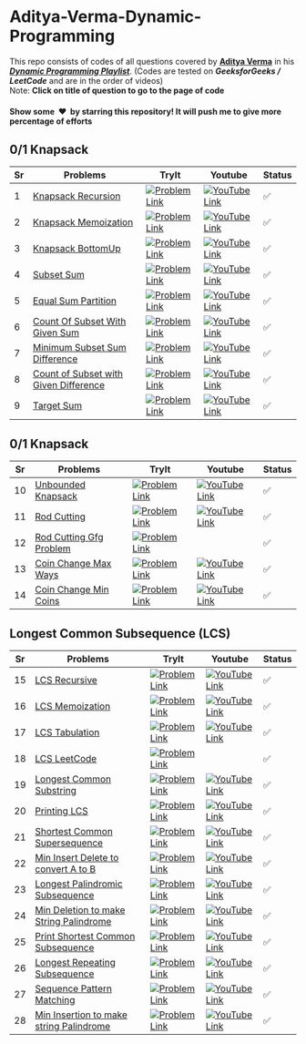 # Aditya-Verma-Dynamic-Programming
This repo consists of codes of all questions covered by **[Aditya Verma](https://www.youtube.com/@TheAdityaVerma)** in his ***[Dynamic Programming Playlist](https://www.youtube.com/watch?v=nqowUJzG-iM&list=PL_z_8CaSLPWekqhdCPmFohncHwz8TY2Go&index=1)***. 
(Codes are tested on ***GeeksforGeeks / LeetCode*** and are in the order of videos)\
Note: **Click on title of question to go to the page of code**

<h4>Show some &nbsp;❤️&nbsp; by starring this repository! It will push me to give more percentage of efforts</h4>

## 0/1 Knapsack
Sr  | Problems              | TryIt                                   | Youtube                                 |Status
----|-----------------------|-----------------------------------------|-----------------------------------------|---------
1   | [Knapsack Recursion](https://github.com/yashk9293/Aditya-Verma-Dynamic-Programming/blob/main/01_Recursive_Knapsack.cpp) | [![Problem Link](https://github.com/yashk9293/Aditya-Verma-Dynamic-Programming/assets/90888884/cffabc15-9edb-48f5-979a-7032f0f8bbc2)](https://www.geeksforgeeks.org/problems/0-1-knapsack-problem0945/1)  | [![YouTube Link](https://github.com/yashk9293/Aditya-Verma-Dynamic-Programming/assets/90888884/3a973d84-2858-44d3-8059-0ca0835decc2)](https://youtu.be/kvyShbFVaY8?list=PL_z_8CaSLPWekqhdCPmFohncHwz8TY2Go) | ✅
2   | [Knapsack Memoization](https://github.com/yashk9293/Aditya-Verma-Dynamic-Programming/blob/main/02_Knapsack_memoization.cpp) | [![Problem Link](https://github.com/yashk9293/Aditya-Verma-Dynamic-Programming/assets/90888884/cffabc15-9edb-48f5-979a-7032f0f8bbc2)](https://www.geeksforgeeks.org/problems/0-1-knapsack-problem0945/1)  | [![YouTube Link](https://github.com/yashk9293/Aditya-Verma-Dynamic-Programming/assets/90888884/3a973d84-2858-44d3-8059-0ca0835decc2)](https://youtu.be/fJbIuhs24zQ?list=PL_z_8CaSLPWekqhdCPmFohncHwz8TY2Go) | ✅
3   | [Knapsack BottomUp](https://github.com/yashk9293/Aditya-Verma-Dynamic-Programming/blob/main/03_Knapsack_BottomUp.cpp) | [![Problem Link](https://github.com/yashk9293/Aditya-Verma-Dynamic-Programming/assets/90888884/cffabc15-9edb-48f5-979a-7032f0f8bbc2)](https://www.geeksforgeeks.org/problems/0-1-knapsack-problem0945/1)  | [![YouTube Link](https://github.com/yashk9293/Aditya-Verma-Dynamic-Programming/assets/90888884/3a973d84-2858-44d3-8059-0ca0835decc2)](https://youtu.be/ntCGbPMeqgg?list=PL_z_8CaSLPWekqhdCPmFohncHwz8TY2Go) | ✅
4   | [Subset Sum](https://github.com/yashk9293/Aditya-Verma-Dynamic-Programming/blob/main/04_SubsetSum.cpp) | [![Problem Link](https://github.com/yashk9293/Aditya-Verma-Dynamic-Programming/assets/90888884/cffabc15-9edb-48f5-979a-7032f0f8bbc2)](https://www.geeksforgeeks.org/problems/subset-sum-problem-1611555638/1)  | [![YouTube Link](https://github.com/yashk9293/Aditya-Verma-Dynamic-Programming/assets/90888884/3a973d84-2858-44d3-8059-0ca0835decc2)](https://youtu.be/_gPcYovP7wc?list=PL_z_8CaSLPWekqhdCPmFohncHwz8TY2Go) | ✅
5   | [Equal Sum Partition](https://github.com/yashk9293/Aditya-Verma-Dynamic-Programming/blob/main/05_EqualSumPartition.cpp) | [![Problem Link](https://github.com/yashk9293/Aditya-Verma-Dynamic-Programming/assets/90888884/0adcfa0f-bdde-4c47-a616-510cb11ce0d0)](https://leetcode.com/problems/partition-equal-subset-sum/)  | [![YouTube Link](https://github.com/yashk9293/Aditya-Verma-Dynamic-Programming/assets/90888884/3a973d84-2858-44d3-8059-0ca0835decc2)](https://youtu.be/UmMh7xp07kY?list=PL_z_8CaSLPWekqhdCPmFohncHwz8TY2Go) | ✅
6   | [Count Of Subset With Given Sum](https://github.com/yashk9293/Aditya-Verma-Dynamic-Programming/blob/main/06_CountOfSubset_with_given_sum.cpp) | [![Problem Link](https://github.com/yashk9293/Aditya-Verma-Dynamic-Programming/assets/90888884/cffabc15-9edb-48f5-979a-7032f0f8bbc2)](https://www.geeksforgeeks.org/problems/perfect-sum-problem5633/1)  | [![YouTube Link](https://github.com/yashk9293/Aditya-Verma-Dynamic-Programming/assets/90888884/3a973d84-2858-44d3-8059-0ca0835decc2)](https://youtu.be/F7wqWbqYn9g?list=PL_z_8CaSLPWekqhdCPmFohncHwz8TY2Go) | ✅
7   | [Minimum Subset Sum Difference](https://github.com/yashk9293/Aditya-Verma-Dynamic-Programming/blob/main/07_Minimum_subset_sum_difference.cpp) | [![Problem Link](https://github.com/yashk9293/Aditya-Verma-Dynamic-Programming/assets/90888884/cffabc15-9edb-48f5-979a-7032f0f8bbc2)](https://www.geeksforgeeks.org/problems/minimum-sum-partition3317/1)  | [![YouTube Link](https://github.com/yashk9293/Aditya-Verma-Dynamic-Programming/assets/90888884/3a973d84-2858-44d3-8059-0ca0835decc2)](https://youtu.be/-GtpxG6l_Mc?list=PL_z_8CaSLPWekqhdCPmFohncHwz8TY2Go) | ✅
8   | [Count of Subset with Given Difference](https://github.com/yashk9293/Aditya-Verma-Dynamic-Programming/blob/main/08_CountOfSubset_with_given_difference.cpp) | [![Problem Link](https://github.com/yashk9293/Aditya-Verma-Dynamic-Programming/assets/90888884/cffabc15-9edb-48f5-979a-7032f0f8bbc2)](https://www.geeksforgeeks.org/problems/partitions-with-given-difference/1)  | [![YouTube Link](https://github.com/yashk9293/Aditya-Verma-Dynamic-Programming/assets/90888884/3a973d84-2858-44d3-8059-0ca0835decc2)](https://youtu.be/ot_XBHyqpFc?list=PL_z_8CaSLPWekqhdCPmFohncHwz8TY2Go) | ✅
9   | [Target Sum](https://github.com/yashk9293/Aditya-Verma-Dynamic-Programming/blob/main/09_TargetSum.cpp) | [![Problem Link](https://github.com/yashk9293/Aditya-Verma-Dynamic-Programming/assets/90888884/0adcfa0f-bdde-4c47-a616-510cb11ce0d0)](https://leetcode.com/problems/target-sum/)  | [![YouTube Link](https://github.com/yashk9293/Aditya-Verma-Dynamic-Programming/assets/90888884/3a973d84-2858-44d3-8059-0ca0835decc2)](https://youtu.be/Hw6Ygp3JBYw?list=PL_z_8CaSLPWekqhdCPmFohncHwz8TY2Go) | ✅



## 0/1 Knapsack
Sr  | Problems              | TryIt                                   | Youtube                                 |Status
----|-----------------------|-----------------------------------------|-----------------------------------------|---------
10  | [Unbounded Knapsack](https://github.com/yashk9293/Aditya-Verma-Dynamic-Programming/blob/main/10_unbounded_knapsack.cpp) | [![Problem Link](https://github.com/yashk9293/Aditya-Verma-Dynamic-Programming/assets/90888884/cffabc15-9edb-48f5-979a-7032f0f8bbc2)](https://www.geeksforgeeks.org/problems/knapsack-with-duplicate-items4201/1)  | [![YouTube Link](https://github.com/yashk9293/Aditya-Verma-Dynamic-Programming/assets/90888884/3a973d84-2858-44d3-8059-0ca0835decc2)](https://youtu.be/aycn9KO8_Ls?list=PL_z_8CaSLPWekqhdCPmFohncHwz8TY2Go) | ✅
11  | [Rod Cutting](https://github.com/yashk9293/Aditya-Verma-Dynamic-Programming/blob/main/11_RodCutting.cpp) | [![Problem Link](https://github.com/yashk9293/Aditya-Verma-Dynamic-Programming/assets/90888884/cffabc15-9edb-48f5-979a-7032f0f8bbc2)](https://www.geeksforgeeks.org/cutting-a-rod-dp-13/)  | [![YouTube Link](https://github.com/yashk9293/Aditya-Verma-Dynamic-Programming/assets/90888884/3a973d84-2858-44d3-8059-0ca0835decc2)](https://youtu.be/SZqAQLjDsag?list=PL_z_8CaSLPWekqhdCPmFohncHwz8TY2Go) | ✅
12  | [Rod Cutting Gfg Problem](https://github.com/yashk9293/Aditya-Verma-Dynamic-Programming/blob/main/12_RodCutting_Gfg_problem.cpp) | [![Problem Link](https://github.com/yashk9293/Aditya-Verma-Dynamic-Programming/assets/90888884/cffabc15-9edb-48f5-979a-7032f0f8bbc2)](https://www.geeksforgeeks.org/problems/rod-cutting0840/1)  |  | ✅
13  | [Coin Change Max Ways](https://github.com/yashk9293/Aditya-Verma-Dynamic-Programming/blob/main/13_CoinChange_maxWays.cpp) | [![Problem Link](https://github.com/yashk9293/Aditya-Verma-Dynamic-Programming/assets/90888884/0adcfa0f-bdde-4c47-a616-510cb11ce0d0)](https://leetcode.com/problems/coin-change-ii/)  | [![YouTube Link](https://github.com/yashk9293/Aditya-Verma-Dynamic-Programming/assets/90888884/3a973d84-2858-44d3-8059-0ca0835decc2)](https://youtu.be/I4UR2T6Ro3w?list=PL_z_8CaSLPWekqhdCPmFohncHwz8TY2Go) | ✅
14  | [Coin Change Min Coins](https://github.com/yashk9293/Aditya-Verma-Dynamic-Programming/blob/main/14_CoinChange_minCoins.cpp) | [![Problem Link](https://github.com/yashk9293/Aditya-Verma-Dynamic-Programming/assets/90888884/0adcfa0f-bdde-4c47-a616-510cb11ce0d0)](https://leetcode.com/problems/coin-change)  | [![YouTube Link](https://github.com/yashk9293/Aditya-Verma-Dynamic-Programming/assets/90888884/3a973d84-2858-44d3-8059-0ca0835decc2)](https://youtu.be/I-l6PBeERuc?list=PL_z_8CaSLPWekqhdCPmFohncHwz8TY2Go) | ✅



## Longest Common Subsequence (LCS)
Sr  | Problems              | TryIt                                   | Youtube                                 |Status
----|-----------------------|-----------------------------------------|-----------------------------------------|---------
15  | [LCS Recursive](https://github.com/yashk9293/Aditya-Verma-Dynamic-Programming/blob/main/15_LCS_Recursive.cpp) | [![Problem Link](https://github.com/yashk9293/Aditya-Verma-Dynamic-Programming/assets/90888884/cffabc15-9edb-48f5-979a-7032f0f8bbc2)](https://www.geeksforgeeks.org/longest-common-subsequence-dp-4/)  | [![YouTube Link](https://github.com/yashk9293/Aditya-Verma-Dynamic-Programming/assets/90888884/3a973d84-2858-44d3-8059-0ca0835decc2)](https://youtu.be/4Urd0a0BNng?list=PL_z_8CaSLPWekqhdCPmFohncHwz8TY2Go) | ✅
16  | [LCS Memoization](https://github.com/yashk9293/Aditya-Verma-Dynamic-Programming/blob/main/16_LCS_memoization.cpp) |  [![Problem Link](https://github.com/yashk9293/Aditya-Verma-Dynamic-Programming/assets/90888884/cffabc15-9edb-48f5-979a-7032f0f8bbc2)](https://www.geeksforgeeks.org/longest-common-subsequence-dp-4/) | [![YouTube Link](https://github.com/yashk9293/Aditya-Verma-Dynamic-Programming/assets/90888884/3a973d84-2858-44d3-8059-0ca0835decc2)](https://youtu.be/g_hIx4yn9zg?list=PL_z_8CaSLPWekqhdCPmFohncHwz8TY2Go) | ✅
17  | [LCS Tabulation](https://github.com/yashk9293/Aditya-Verma-Dynamic-Programming/blob/main/17_LCS_Tabulation.cpp) | [![Problem Link](https://github.com/yashk9293/Aditya-Verma-Dynamic-Programming/assets/90888884/cffabc15-9edb-48f5-979a-7032f0f8bbc2)](https://www.geeksforgeeks.org/longest-common-subsequence-dp-4/) | [![YouTube Link](https://github.com/yashk9293/Aditya-Verma-Dynamic-Programming/assets/90888884/3a973d84-2858-44d3-8059-0ca0835decc2)](https://youtu.be/hR3s9rGlMTU?list=PL_z_8CaSLPWekqhdCPmFohncHwz8TY2Go) | ✅
18  | [LCS LeetCode](https://github.com/yashk9293/Aditya-Verma-Dynamic-Programming/blob/main/18_LCS_LeetCode.cpp) | [![Problem Link](https://github.com/yashk9293/Aditya-Verma-Dynamic-Programming/assets/90888884/0adcfa0f-bdde-4c47-a616-510cb11ce0d0)](https://leetcode.com/problems/longest-common-subsequence)  |  | ✅
19  | [Longest Common Substring](https://github.com/yashk9293/Aditya-Verma-Dynamic-Programming/blob/main/19_Longest_Common_Substring.cpp) | [![Problem Link](https://github.com/yashk9293/Aditya-Verma-Dynamic-Programming/assets/90888884/cffabc15-9edb-48f5-979a-7032f0f8bbc2)](https://www.geeksforgeeks.org/problems/longest-common-substring1452/1)  | [![YouTube Link](https://github.com/yashk9293/Aditya-Verma-Dynamic-Programming/assets/90888884/3a973d84-2858-44d3-8059-0ca0835decc2)](https://youtu.be/HrybPYpOvz0?list=PL_z_8CaSLPWekqhdCPmFohncHwz8TY2Go) | ✅
20  | [Printing LCS](https://github.com/yashk9293/Aditya-Verma-Dynamic-Programming/blob/main/20_Printing_LCS.cpp) | [![Problem Link](https://github.com/yashk9293/Aditya-Verma-Dynamic-Programming/assets/90888884/cffabc15-9edb-48f5-979a-7032f0f8bbc2)](https://www.geeksforgeeks.org/printing-longest-common-subsequence/)  | [![YouTube Link](https://github.com/yashk9293/Aditya-Verma-Dynamic-Programming/assets/90888884/3a973d84-2858-44d3-8059-0ca0835decc2)](https://youtu.be/x5hQvnUcjiM?list=PL_z_8CaSLPWekqhdCPmFohncHwz8TY2Go) | ✅
21  | [Shortest Common Supersequence](https://github.com/yashk9293/Aditya-Verma-Dynamic-Programming/blob/main/21_Shortest_Common_Supersequence.cpp) | [![Problem Link](https://github.com/yashk9293/Aditya-Verma-Dynamic-Programming/assets/90888884/cffabc15-9edb-48f5-979a-7032f0f8bbc2)](https://www.geeksforgeeks.org/problems/minimum-number-of-deletions-and-insertions0209/1)  | [![YouTube Link](https://github.com/yashk9293/Aditya-Verma-Dynamic-Programming/assets/90888884/3a973d84-2858-44d3-8059-0ca0835decc2)](https://youtu.be/823Grn4_dCQ?list=PL_z_8CaSLPWekqhdCPmFohncHwz8TY2Go) | ✅
22  | [Min Insert Delete to convert A to B](https://github.com/yashk9293/Aditya-Verma-Dynamic-Programming/blob/main/22_Min_InsertDelete_to_convert_AtoB.cpp) | [![Problem Link](https://github.com/yashk9293/Aditya-Verma-Dynamic-Programming/assets/90888884/cffabc15-9edb-48f5-979a-7032f0f8bbc2)](https://www.geeksforgeeks.org/problems/minimum-number-of-deletions-and-insertions0209/1)  | [![YouTube Link](https://github.com/yashk9293/Aditya-Verma-Dynamic-Programming/assets/90888884/3a973d84-2858-44d3-8059-0ca0835decc2)](https://youtu.be/-fx6aDxcWyg?list=PL_z_8CaSLPWekqhdCPmFohncHwz8TY2Go) | ✅
23  | [Longest Palindromic Subsequence](https://github.com/yashk9293/Aditya-Verma-Dynamic-Programming/blob/main/23_Longest_Palindromic_Subsequence.cpp) | [![Problem Link](https://github.com/yashk9293/Aditya-Verma-Dynamic-Programming/assets/90888884/0adcfa0f-bdde-4c47-a616-510cb11ce0d0)](https://leetcode.com/problems/longest-palindromic-subsequence/)  | [![YouTube Link](https://github.com/yashk9293/Aditya-Verma-Dynamic-Programming/assets/90888884/3a973d84-2858-44d3-8059-0ca0835decc2)](https://youtu.be/wuOOOATz_IA?list=PL_z_8CaSLPWekqhdCPmFohncHwz8TY2Go) | ✅
24  | [Min Deletion to make String Palindrome](https://github.com/yashk9293/Aditya-Verma-Dynamic-Programming/blob/main/24_MinDeletion_toMakeString_Palindrome.cpp) | [![Problem Link](https://github.com/yashk9293/Aditya-Verma-Dynamic-Programming/assets/90888884/cffabc15-9edb-48f5-979a-7032f0f8bbc2)](https://www.geeksforgeeks.org/problems/minimum-number-of-deletions4610/1)  | [![YouTube Link](https://github.com/yashk9293/Aditya-Verma-Dynamic-Programming/assets/90888884/3a973d84-2858-44d3-8059-0ca0835decc2)](https://youtu.be/CFwCCNbRuLY?list=PL_z_8CaSLPWekqhdCPmFohncHwz8TY2Go) | ✅
25  | [Print Shortest Common Subsequence](https://github.com/yashk9293/Aditya-Verma-Dynamic-Programming/blob/main/25_Print_shortestCommonSubsequence.cpp) | [![Problem Link](https://github.com/yashk9293/Aditya-Verma-Dynamic-Programming/assets/90888884/0adcfa0f-bdde-4c47-a616-510cb11ce0d0)](https://leetcode.com/problems/shortest-common-supersequence/)  | [![YouTube Link](https://github.com/yashk9293/Aditya-Verma-Dynamic-Programming/assets/90888884/3a973d84-2858-44d3-8059-0ca0835decc2)](https://youtu.be/VDhRg-ZJTuc?list=PL_z_8CaSLPWekqhdCPmFohncHwz8TY2Go) | ✅
26  | [Longest Repeating Subsequence](https://github.com/yashk9293/Aditya-Verma-Dynamic-Programming/blob/main/26_Longest_Repeating_Subsequence.cpp) | [![Problem Link](https://github.com/yashk9293/Aditya-Verma-Dynamic-Programming/assets/90888884/cffabc15-9edb-48f5-979a-7032f0f8bbc2)](https://www.geeksforgeeks.org/problems/longest-repeating-subsequence2004/1)  | [![YouTube Link](https://github.com/yashk9293/Aditya-Verma-Dynamic-Programming/assets/90888884/3a973d84-2858-44d3-8059-0ca0835decc2)](https://youtu.be/hbTaCmQGqLg?list=PL_z_8CaSLPWekqhdCPmFohncHwz8TY2Go) | ✅
27  | [Sequence Pattern Matching](https://github.com/yashk9293/Aditya-Verma-Dynamic-Programming/blob/main/27_Sequence_Pattern_matching.cpp) | [![Problem Link](https://github.com/yashk9293/Aditya-Verma-Dynamic-Programming/assets/90888884/0adcfa0f-bdde-4c47-a616-510cb11ce0d0)](https://leetcode.com/problems/is-subsequence/)  | [![YouTube Link](https://github.com/yashk9293/Aditya-Verma-Dynamic-Programming/assets/90888884/3a973d84-2858-44d3-8059-0ca0835decc2)](https://youtu.be/QVntmksK2es?list=PL_z_8CaSLPWekqhdCPmFohncHwz8TY2Go) | ✅
28  | [Min Insertion to make string Palindrome](https://github.com/yashk9293/Aditya-Verma-Dynamic-Programming/blob/main/28_MinInsertion_toMakeString_palindrome.cpp) | [![Problem Link](https://github.com/yashk9293/Aditya-Verma-Dynamic-Programming/assets/90888884/0adcfa0f-bdde-4c47-a616-510cb11ce0d0)](https://leetcode.com/problems/minimum-insertion-steps-to-make-a-string-palindrome/)  | [![YouTube Link](https://github.com/yashk9293/Aditya-Verma-Dynamic-Programming/assets/90888884/3a973d84-2858-44d3-8059-0ca0835decc2)](https://youtu.be/AEcRW4ylm_c?list=PL_z_8CaSLPWekqhdCPmFohncHwz8TY2Go) | ✅

